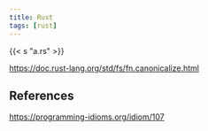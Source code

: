 ```yaml
---
title: Rust
tags: [rust]
---
```


{{< s "a.rs" >}}

<https://doc.rust-lang.org/std/fs/fn.canonicalize.html>

## References

<https://programming-idioms.org/idiom/107>
